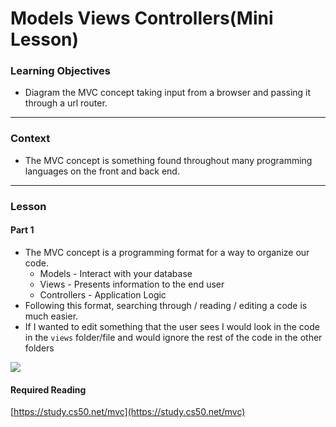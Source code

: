 # Models Views Controllers(Mini Lesson)

### Learning Objectives
* Diagram the MVC concept taking input from a browser and passing it through a url router. 

---

### Context
* The MVC concept is something found throughout many programming languages on the front and back end. 

---

### Lesson

#### Part 1
* The MVC concept is a programming format for a way to organize our code. 
	* Models - Interact with your database
	* Views - Presents information to the end user
	* Controllers - Application Logic
* Following this format, searching through / reading / editing a code is much easier. 
* If I wanted to edit something that the user sees I would look in the code in the `views` folder/file and would ignore the rest of the code in the other folders

![](https://s3.amazonaws.com/nettuts/613_mvc/diagram.jpg)

#### Required Reading
[https://study.cs50.net/mvc](https://study.cs50.net/mvc)
